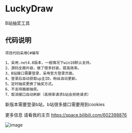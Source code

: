 # LuckyDraw
B站抽奖工具

## 代码说明
    项目代码采用C#编写
    
    1、采用.net4.8版本，一般情况下win10默认支持。
    2、源码全面升级，做了很多封装，提高效率。
    3、B站接口需要登录，采用官方登录页面。
    4、登录后自动获取up主ID，粉丝自动更新。
    5、定时抽奖更换了抽奖方式。
    6、不支持画册抽奖。
    7、取消接口自动刷新（高频率请求b站会拒绝请求）

新版本需要登录b站，b站很多接口需要用到cookies 

更多信息 请看我的主页 https://space.bilibili.com/602398876

![image](https://github.com/hongwanemail/LuckyDraw/assets/62644971/d336fcc5-0b00-45ff-943f-157dad99c91b)

